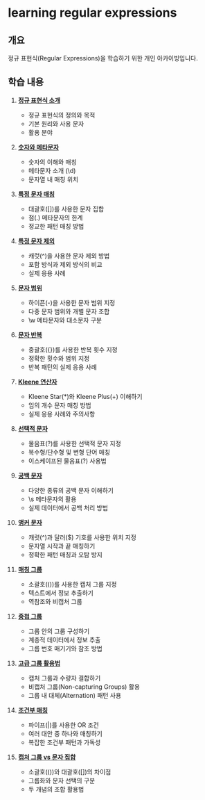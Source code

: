 # learning regular expressions

## 개요
정규 표현식(Regular Expressions)을 학습하기 위한 개인 아카이빙입니다.


## 학습 내용

1. **[정규 표현식 소개](01_regex_introduction.md)**
   - 정규 표현식의 정의와 목적
   - 기본 원리와 사용 문자
   - 활용 분야

2. **[숫자와 메타문자](02_regex_numbers_and_metacharacters.md)**
   - 숫자의 이해와 매칭
   - 메타문자 소개 (\d)
   - 문자열 내 매칭 위치

3. **[특정 문자 매칭](03_regex_specific_characters.md)**
   - 대괄호([])를 사용한 문자 집합
   - 점(.) 메타문자의 한계
   - 정교한 패턴 매칭 방법

4. **[특정 문자 제외](04_regex_excluding_characters.md)**
   - 캐럿(^)을 사용한 문자 제외 방법
   - 포함 방식과 제외 방식의 비교
   - 실제 응용 사례

5. **[문자 범위](05_regex_character_ranges.md)**
   - 하이픈(-)을 사용한 문자 범위 지정
   - 다중 문자 범위와 개별 문자 조합
   - \w 메타문자와 대소문자 구분

6. **[문자 반복](06_regex_character_repetition.md)**
   - 중괄호({})를 사용한 반복 횟수 지정
   - 정확한 횟수와 범위 지정
   - 반복 패턴의 실제 응용 사례

7. **[Kleene 연산자](07_regex_kleene_operators.md)**
   - Kleene Star(*)와 Kleene Plus(+) 이해하기
   - 임의 개수 문자 매칭 방법
   - 실제 응용 사례와 주의사항

8. **[선택적 문자](08_regex_optional_characters.md)**
   - 물음표(?)를 사용한 선택적 문자 지정
   - 복수형/단수형 및 변형 단어 매칭
   - 이스케이프된 물음표(\?) 사용법

9. **[공백 문자](09_regex_whitespace_characters.md)**
   - 다양한 종류의 공백 문자 이해하기
   - \s 메타문자의 활용
   - 실제 데이터에서 공백 처리 방법

10. **[앵커 문자](10_regex_anchors.md)**
    - 캐럿(^)과 달러($) 기호를 사용한 위치 지정
    - 문자열 시작과 끝 매칭하기
    - 정확한 패턴 매칭과 오탐 방지

11. **[매칭 그룹](11_regex_match_groups.md)**
    - 소괄호(())를 사용한 캡처 그룹 지정
    - 텍스트에서 정보 추출하기
    - 역참조와 비캡처 그룹

12. **[중첩 그룹](12_regex_nested_groups.md)**
    - 그룹 안의 그룹 구성하기
    - 계층적 데이터에서 정보 추출
    - 그룹 번호 매기기와 참조 방법

13. **[고급 그룹 활용법](13_regex_advanced_groups.md)**
    - 캡처 그룹과 수량자 결합하기
    - 비캡처 그룹(Non-capturing Groups) 활용
    - 그룹 내 대체(Alternation) 패턴 사용

14. **[조건부 매칭](14_regex_conditionals.md)**
    - 파이프(|)를 사용한 OR 조건
    - 여러 대안 중 하나와 매칭하기
    - 복잡한 조건부 패턴과 가독성

15. **[캡처 그룹 vs 문자 집합](15_regex_capture_groups_vs_character_sets.md)**
    - 소괄호(())와 대괄호([])의 차이점
    - 그룹화와 문자 선택의 구분
    - 두 개념의 조합 활용법
